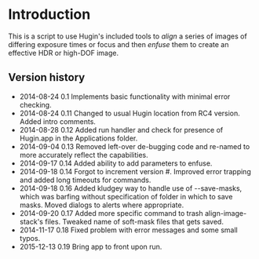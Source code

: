 # Introduction

This is a script to use Hugin's included tools to *align* a series of images of differing exposure times or focus and then *enfuse* them to create an effective HDR or high-DOF image.

## Version history
- 2014-08-24 0.1  Implements basic functionality with minimal error checking.
- 2014-08-24 0.11 Changed to usual Hugin location from RC4 version. Added intro comments.
- 2014-08-28 0.12 Added run handler and check for presence of Hugin.app in the Applications folder.
- 2014-09-04 0.13 Removed left-over de-bugging code and re-named to more accurately reflect the capabilities.
- 2014-09-17 0.14 Added ability to add parameters to enfuse.
- 2014-09-18 0.14 Forgot to increment version #. Improved error trapping and added long timeouts for commands.
- 2014-09-18 0.16 Added kludgey way to handle use of --save-masks, which was barfing without specification of folder in which to save masks. Moved dialogs to alerts where appropriate.
- 2014-09-20 0.17 Added more specific command to trash align-image-stack's files. Tweaked name of soft-mask files that gets saved.
- 2014-11-17 0.18 Fixed problem with error messages and some small typos.
- 2015-12-13 0.19 Bring app to front upon run.
